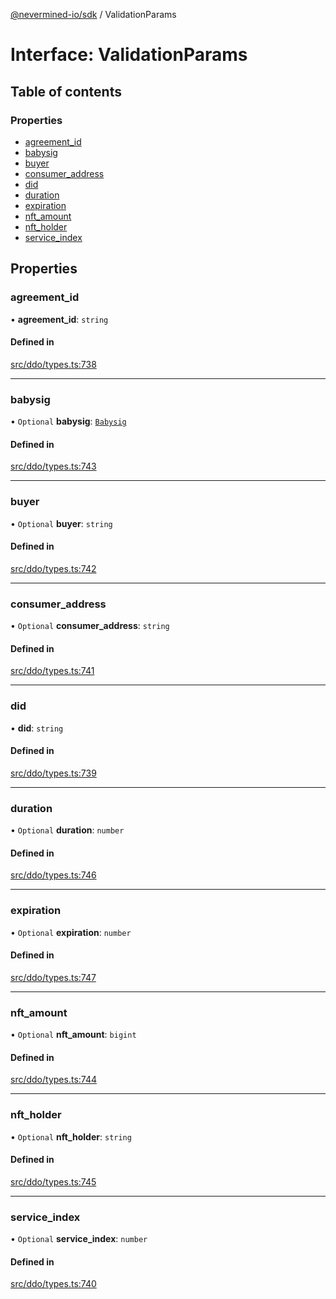 [@nevermined-io/sdk](../code-reference.md) / ValidationParams

# Interface: ValidationParams

## Table of contents

### Properties

- [agreement_id](ValidationParams.md#agreement_id)
- [babysig](ValidationParams.md#babysig)
- [buyer](ValidationParams.md#buyer)
- [consumer_address](ValidationParams.md#consumer_address)
- [did](ValidationParams.md#did)
- [duration](ValidationParams.md#duration)
- [expiration](ValidationParams.md#expiration)
- [nft_amount](ValidationParams.md#nft_amount)
- [nft_holder](ValidationParams.md#nft_holder)
- [service_index](ValidationParams.md#service_index)

## Properties

### agreement_id

• **agreement_id**: `string`

#### Defined in

[src/ddo/types.ts:738](https://github.com/nevermined-io/sdk-js/blob/bb26f8ab/src/ddo/types.ts#L738)

---

### babysig

• `Optional` **babysig**: [`Babysig`](Babysig.md)

#### Defined in

[src/ddo/types.ts:743](https://github.com/nevermined-io/sdk-js/blob/bb26f8ab/src/ddo/types.ts#L743)

---

### buyer

• `Optional` **buyer**: `string`

#### Defined in

[src/ddo/types.ts:742](https://github.com/nevermined-io/sdk-js/blob/bb26f8ab/src/ddo/types.ts#L742)

---

### consumer_address

• `Optional` **consumer_address**: `string`

#### Defined in

[src/ddo/types.ts:741](https://github.com/nevermined-io/sdk-js/blob/bb26f8ab/src/ddo/types.ts#L741)

---

### did

• **did**: `string`

#### Defined in

[src/ddo/types.ts:739](https://github.com/nevermined-io/sdk-js/blob/bb26f8ab/src/ddo/types.ts#L739)

---

### duration

• `Optional` **duration**: `number`

#### Defined in

[src/ddo/types.ts:746](https://github.com/nevermined-io/sdk-js/blob/bb26f8ab/src/ddo/types.ts#L746)

---

### expiration

• `Optional` **expiration**: `number`

#### Defined in

[src/ddo/types.ts:747](https://github.com/nevermined-io/sdk-js/blob/bb26f8ab/src/ddo/types.ts#L747)

---

### nft_amount

• `Optional` **nft_amount**: `bigint`

#### Defined in

[src/ddo/types.ts:744](https://github.com/nevermined-io/sdk-js/blob/bb26f8ab/src/ddo/types.ts#L744)

---

### nft_holder

• `Optional` **nft_holder**: `string`

#### Defined in

[src/ddo/types.ts:745](https://github.com/nevermined-io/sdk-js/blob/bb26f8ab/src/ddo/types.ts#L745)

---

### service_index

• `Optional` **service_index**: `number`

#### Defined in

[src/ddo/types.ts:740](https://github.com/nevermined-io/sdk-js/blob/bb26f8ab/src/ddo/types.ts#L740)
